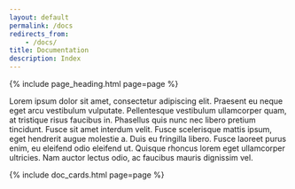 ```yaml
---
layout: default
permalink: /docs
redirects_from:
    - /docs/
title: Documentation
description: Index
---
```


{% include page_heading.html page=page %}

Lorem ipsum dolor sit amet, consectetur adipiscing elit. Praesent eu neque eget arcu vestibulum vulputate. Pellentesque vestibulum ullamcorper quam, at tristique risus faucibus in. Phasellus quis nunc nec libero pretium tincidunt. Fusce sit amet interdum velit. Fusce scelerisque mattis ipsum, eget hendrerit augue molestie a. Duis eu fringilla libero. Fusce laoreet purus enim, eu eleifend odio eleifend ut. Quisque rhoncus lorem eget ullamcorper ultricies. Nam auctor lectus odio, ac faucibus mauris dignissim vel.

{% include doc_cards.html page=page %}
